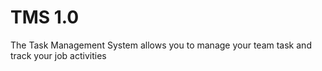 # TMS 1.0

The Task Management System allows you to manage your team task and track your job activities
